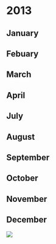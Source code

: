# 2013


## January

## Febuary

## March

## April

## July

## August

## September

## October

## November

## December

![](images/)
